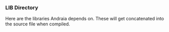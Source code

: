 ### LIB Directory

Here are the libraries Andraia depends on. These will get concatenated into the source file when compiled.
